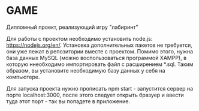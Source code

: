 # GAME
Дипломный проект, реализующий игру "лабиринт"

Для работы с проектом необходимо установить node.js: https://nodejs.org/en/. Установка дополнительных пакетов не требуется, они уже лежат в репозитории вместе с проектом.
Помимо этого, нужна база данных MySQL (можно воспользоваться программой XAMPP), в которую ннеобходимо импортировать файл с расширением *.sql. Таким образом, вы установите необходимую базу данных у себя на компьютере.

Для запуска проекта нужно прописать npm start - запустится сервер на порте localhost:3000, после этого следует открыть бразуер и ввести туда этот порт - так вы попадете в приложение.


